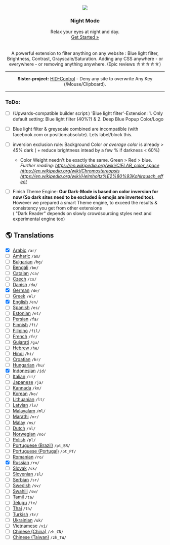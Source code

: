 <p align="center"><a href="https://github.com/victor-savinov/dark-mode"><img src="https://github.com/victor-savinov/icons/blob/master/dark-mode/raised-128.png"></a></p>
<h3 align="center">Night Mode</h3>
<p align="center">  Relax your eyes at night and day.  <a href="https://chrome.google.com/webstore/detail/dark-mode/declgfomkjdohhjbcfemjklfebflhefl"><br>Get Started »</a><br> <br> <br> A powerful extension to filter anything on any website :   Blue light filter, Brightness, Contrast, Grayscale/Saturation. 
Adding any CSS anywhere - or everywhere - or removing anything anywhere.  (Epic reviews ☆☆☆☆☆)

----

<p align="center"> <b> Sister-project:</b> <a href="https://github.com/victor-savinov/hid-control-prevention">HID-Control</a> - Deny any site to overwrite Any Key (/Mouse/Clipboard).  

----

### ToDo:
- [ ] (Upwards-compatible builder script:) 'Blue light filter'-Extension:  1. Only default setting: Blue light filter (40%?) & 2. Deep Blue Popup Color/Logo    
- [ ] Blue light filter & greyscale combined are incompatible (with facebook.com or position:absolute).  Lets label/block this.

 - [ ] inversion exclusion rule: Background Color _or average color_ is already > 45% dark  ( + reduce brightness intead by a few % if darkness < 60%)
   -  Color Weight needn't be exactly the same. Green > Red > blue. _Further reading: https://en.wikipedia.org/wiki/CIELAB_color_space  https://en.wikipedia.org/wiki/Chromostereopsis https://en.wikipedia.org/wiki/Helmholtz%E2%80%93Kohlrausch_effect_  <br>
   
- [ ] Finish Theme Engine:  **Our Dark-Mode is based on color inversion for now (So dark sites need to be excluded & emojis are inverted too)**. However we prepared a smart Theme engine, to exceed the results & consistency you get from other extensions <br> ( "Dark Reader" depends on slowly crowdsourcing styles next and experimental engine too) 

## :earth_americas: Translations
- [x] [Arabic](https://github.com/victor-savinov/dark-mode/tree/master/_locales/ar/messages.json) `/ar/`
- [ ] [Amharic](https://github.com/victor-savinov/dark-mode/tree/master/_locales/am/messages.json) `/am/`
- [ ] [Bulgarian](https://github.com/victor-savinov/dark-mode/tree/master/_locales/bg/messages.json) `/bg/`
- [ ] [Bengali](https://github.com/victor-savinov/dark-mode/tree/master/_locales/bn/messages.json) `/bn/`
- [ ] [Catalan](https://github.com/victor-savinov/dark-mode/tree/master/_locales/ca/messages.json) `/ca/`
- [ ] [Czech](https://github.com/victor-savinov/dark-mode/tree/master/_locales/cs/messages.json) `/cs/`
- [ ] [Danish](https://github.com/victor-savinov/dark-mode/tree/master/_locales/da/messages.json) `/da/`
- [x] [German](https://github.com/victor-savinov/dark-mode/tree/master/_locales/de/messages.json) `/de/`
- [ ] [Greek](https://github.com/victor-savinov/dark-mode/tree/master/_locales/el/messages.json) `/el/`
- [x] [English](https://github.com/victor-savinov/dark-mode/tree/master/_locales/en/messages.json) `/en/`
- [ ] [Spanish](https://github.com/victor-savinov/dark-mode/tree/master/_locales/es/messages.json) `/es/`
- [ ] [Estonian](https://github.com/victor-savinov/dark-mode/tree/master/_locales/et/messages.json) `/et/`
- [ ] [Persian](https://github.com/victor-savinov/dark-mode/tree/master/_locales/fa/messages.json) `/fa/`
- [ ] [Finnish](https://github.com/victor-savinov/dark-mode/tree/master/_locales/fi/messages.json) `/fi/`
- [ ] [Filipino](https://github.com/victor-savinov/dark-mode/tree/master/_locales/fil/messages.json) `/fil/`
- [ ] [French](https://github.com/victor-savinov/dark-mode/tree/master/_locales/fr/messages.json) `/fr/`
- [ ] [Gujarati](https://github.com/victor-savinov/dark-mode/tree/master/_locales/gu/messages.json) `/gu/`
- [ ] [Hebrew](https://github.com/victor-savinov/dark-mode/tree/master/_locales/he/messages.json) `/he/`
- [ ] [Hindi](https://github.com/victor-savinov/dark-mode/tree/master/_locales/hi/messages.json) `/hi/`
- [ ] [Croatian](https://github.com/victor-savinov/dark-mode/tree/master/_locales/hr/messages.json) `/hr/`
- [ ] [Hungarian](https://github.com/victor-savinov/dark-mode/tree/master/_locales/hu/messages.json) `/hu/`
- [x] [Indonesian](https://github.com/victor-savinov/dark-mode/tree/master/_locales/id/messages.json) `/id/`
- [ ] [Italian](https://github.com/victor-savinov/dark-mode/tree/master/_locales/it/messages.json) `/it/`
- [ ] [Japanese](https://github.com/victor-savinov/dark-mode/tree/master/_locales/ja/messages.json) `/ja/`
- [ ] [Kannada](https://github.com/victor-savinov/dark-mode/tree/master/_locales/kn/messages.json) `/kn/`
- [ ] [Korean](https://github.com/victor-savinov/dark-mode/tree/master/_locales/ko/messages.json) `/ko/`
- [ ] [Lithuanian](https://github.com/victor-savinov/dark-mode/tree/master/_locales/lt/messages.json) `/lt/`
- [ ] [Latvian](https://github.com/victor-savinov/dark-mode/tree/master/_locales/lv/messages.json) `/lv/`
- [ ] [Malayalam](https://github.com/victor-savinov/dark-mode/tree/master/_locales/ml/messages.json) `/ml/`
- [ ] [Marathi](https://github.com/victor-savinov/dark-mode/tree/master/_locales/mr/messages.json) `/mr/`
- [ ] [Malay](https://github.com/victor-savinov/dark-mode/tree/master/_locales/ms/messages.json) `/ms/`
- [ ] [Dutch](https://github.com/victor-savinov/dark-mode/tree/master/_locales/nl/messages.json) `/nl/`
- [ ] [Norwegian](https://github.com/victor-savinov/dark-mode/tree/master/_locales/no/messages.json) `/no/`
- [ ] [Polish](https://github.com/victor-savinov/dark-mode/tree/master/_locales/pl/messages.json) `/pl/`
- [ ] [Portuguese (Brazil)](https://github.com/victor-savinov/dark-mode/tree/master/_locales/pt_BR/messages.json) `/pt_BR/`
- [ ] [Portuguese (Portugal)](https://github.com/victor-savinov/dark-mode/tree/master/_locales/pt_PT/messages.json) `/pt_PT/`
- [ ] [Romanian](https://github.com/victor-savinov/dark-mode/tree/master/_locales/ro/messages.json) `/ro/`
- [x] [Russian](https://github.com/victor-savinov/dark-mode/tree/master/_locales/ru/messages.json) `/ru/`
- [ ] [Slovak](https://github.com/victor-savinov/dark-mode/tree/master/_locales/sk/messages.json) `/sk/`
- [ ] [Slovenian](https://github.com/victor-savinov/dark-mode/tree/master/_locales/sl/messages.json) `/sl/`
- [ ] [Serbian](https://github.com/victor-savinov/dark-mode/tree/master/_locales/sr/messages.json) `/sr/`
- [ ] [Swedish](https://github.com/victor-savinov/dark-mode/tree/master/_locales/sv/messages.json) `/sv/`
- [ ] [Swahili](https://github.com/victor-savinov/dark-mode/tree/master/_locales/sw/messages.json) `/sw/`
- [ ] [Tamil](https://github.com/victor-savinov/dark-mode/tree/master/_locales/ta/messages.json) `/ta/`
- [ ] [Telugu](https://github.com/victor-savinov/dark-mode/tree/master/_locales/te/messages.json) `/te/`
- [ ] [Thai](https://github.com/victor-savinov/dark-mode/tree/master/_locales/th/messages.json) `/th/`
- [ ] [Turkish](https://github.com/victor-savinov/dark-mode/tree/master/_locales/tr/messages.json) `/tr/`
- [ ] [Ukrainian](https://github.com/victor-savinov/dark-mode/tree/master/_locales/uk/messages.json) `/uk/`
- [ ] [Vietnamese](https://github.com/victor-savinov/dark-mode/tree/master/_locales/vi/messages.json) `/vi/`
- [ ] [Chinese (China)](https://github.com/victor-savinov/dark-mode/tree/master/_locales/zh_CN/messages.json) `/zh_CN/`
- [ ] [Chinese (Taiwan)](https://github.com/victor-savinov/dark-mode/tree/master/_locales/zh_TW/messages.json) `/zh_TW/`
